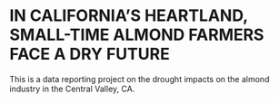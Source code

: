 # IN CALIFORNIA’S HEARTLAND, SMALL-TIME ALMOND FARMERS FACE A DRY FUTURE

This is a data reporting project on the drought impacts on the almond industry in the Central Valley, CA.
